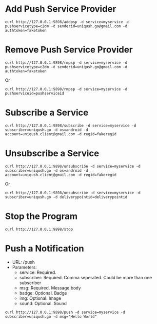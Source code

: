 Add Push Service Provider
===========================

`curl http://127.0.0.1:9898/addpsp -d service=myservice -d pushservicetype=c2dm -d senderid=uniqush.go@gmail.com -d authtoken=faketoken`

Remove Push Service Provider
===========================

`curl http://127.0.0.1:9898/rmpsp -d service=myservice -d pushservicetype=c2dm -d senderid=uniqush.go@gmail.com -d authtoken=faketoken`

Or

`curl http://127.0.0.1:9898/rmpsp -d service=myservice -d pushserviceid=pushserviceid`

Subscribe a Service
===========================
`curl http://127.0.0.1:9898/subscribe -d service=myservice -d subscriber=uniqush.go -d os=android -d account=uniqush.client@gmail.com -d regid=fakeregid`

Unsubscribe a Service
===========================
`curl http://127.0.0.1:9898/unsubscribe -d service=myservice -d subscriber=uniqush.go -d os=android -d account=uniqush.client@gmail.com -d regid=fakeregid`

Or

`curl http://127.0.0.1:9898/unsubscribe -d service=myservice -d subscriber=uniqush.go -d deliverypointid=deliverypointid`

Stop the Program
===========================
`curl http://127.0.0.1:9898/stop`

Push a Notification
==========================
- URL: /push
- Parameters:
  + service: Required.
  + subscriber: Required. Comma seperated. Could be more than one subscriber
  + msg: Required. Message body
  + badge: Optional. Badge
  + img: Optional. Image
  + sound: Optional. Sound

`curl http://127.0.0.1:9898/push -d service=myservice -d subscriber=uniqush.go -d msg="Hello World"`

